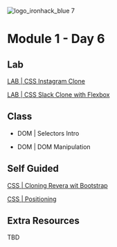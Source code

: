 ![logo_ironhack_blue 7](https://user-images.githubusercontent.com/23629340/40541063-a07a0a8a-601a-11e8-91b5-2f13e4e6b441.png)

# Module 1 - Day 6

## Lab

[LAB | CSS Instagram Clone](https://github.com/ironhack-labs/lab-css-instagram-clone)

[LAB | CSS Slack Clone with Flexbox](https://github.com/ironhack-labs/lab-css-flexbox-slack)

## Class

- DOM | Selectors Intro

- DOM | DOM Manipulation

## Self Guided

[CSS | Cloning Revera wit Bootstrap](https://github.com/ironhack-labs/lab-bootstrap-cloning-revera)

[CSS | Positioning](https://my.ironhack.com/lms/courses/course-v1:IRONHACK+WDFT52+202105_BCN/modules/ironhack-course-chapter_2/units/ironhack-course-chapter_2-sequential-vertical_1)

## Extra Resources

TBD
